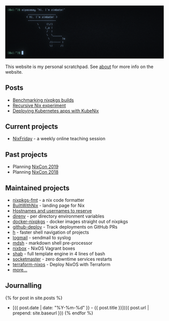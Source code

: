 ![alpacasay](img/alpacasay.png)

This website is my personal scratchpad. See [about](about.md) for more info on
the website.

## Posts

* [Benchmarking nixpkgs builds](benchmark-nixpkgs)
* [Recursive Nix experiment](experiment-recursive-nix)
* [Deploying Kubernetes apps with KubeNix](deploying-k8s-apps-with-kubenix)

## Current projects

* [NixFriday](NixFriday.md) - a weekly online teaching session

## Past projects

* Planning [NixCon 2019](https://2019.nixcon.org)
* Planning [NixCon 2018](https://nixcon2018.org)

## Maintained projects

* [nixpkgs-fmt](https://nix-community.github.io/nixpkgs-fmt) - a nix code formatter
* [BuiltWithNix](BuiltWithNix.md) - landing page for Nix
* [Hostnames and usernames to reserve](https://zimbatm.github.io/hostnames-and-usernames-to-reserve/)
* [direnv](https://direnv.net) - per directory environment variables
* [docker-nixpkgs](https://github.com/nix-community/docker-nixpkgs) - docker images straight out of nixpkgs
* [github-deploy](https://github.com/zimbatm/github-deploy) - Track deployments on GitHub PRs
* [h](https://github.com/zimbatm/h) - faster shell navigation of projects
* [logmail](https://github.com/zimbatm/logmail) - sendmail to syslog
* [mdsh](https://github.com/zimbatm/mdsh) - markdown shell pre-processor
* [nixbox](https://github.com/nix-community/nixbox) - NixOS Vagrant boxes
* [shab](https://github.com/zimbatm/shab) - full template engine in 4 lines of bash
* [socketmaster](https://github.com/zimbatm/socketmaster) - zero downtime services restarts 
* [terraform-nixos](https://github.com/tweag/terraform-nixos) - Deploy NixOS with Terraform
* [more...](https://github.com/zimbatm?utf8=%E2%9C%93&tab=repositories&type=source)

## Journalling

{% for post in site.posts %}
* [{{ post.date | date: "%Y-%m-%d" }} - {{ post.title }}]({{ post.url | prepend: site.baseurl }})
{% endfor %}
